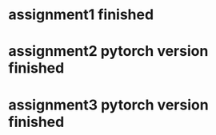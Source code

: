 # assignment1 finished
# assignment2 pytorch version finished
# assignment3 pytorch version finished
